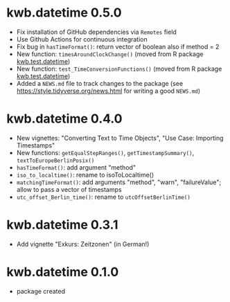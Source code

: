 # kwb.datetime 0.5.0

* Fix installation of GitHub dependencies via `Remotes` field 
* Use Github Actions for continuous integration
* Fix bug in `hasTimeFormat()`: return vector of boolean also if method = 2
* New function: `timesAroundClockChange()` (moved from R package 
[kwb.test.datetime](https://github.com/kwb-r/kwb.test.datetime))
* New function: `test_TimeConversionFunctions()` (moved from R package 
[kwb.test.datetime](https://github.com/kwb-r/kwb.test.datetime))
* Added a `NEWS.md` file to track changes to the package (see 
https://style.tidyverse.org/news.html for writing a good `NEWS.md`)

# kwb.datetime 0.4.0

* New vignettes: "Converting Text to Time Objects", 
  "Use Case: Importing Timestamps"
* New functions: `getEqualStepRanges()`, `getTimestampSummary()`, 
  `textToEuropeBerlinPosix()`
* `hasTimeFormat()`: add argument "method"
* `iso_to_localtime()`: rename to isoToLocaltime()
* `matchingTimeFormat()`: add arguments "method", "warn", "failureValue"; 
  allow to pass a vector of timestamps
* `utc_offset_Berlin_time()`: rename to `utcOffsetBerlinTime()`

# kwb.datetime 0.3.1

* Add vignette "Exkurs: Zeitzonen" (in German!)

# kwb.datetime 0.1.0

* package created